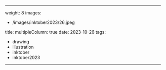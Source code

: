 
---
weight: 8
images:
- /images/inktober2023/26.jpeg

title:
multipleColumn: true
date: 2023-10-26
tags:
- drawing
- illustration
- inktober
- inktober2023
---

